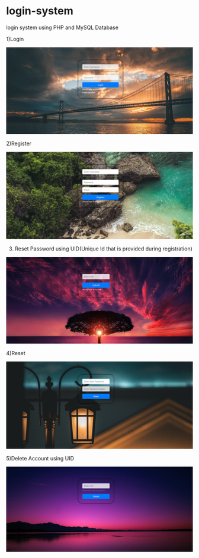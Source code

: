 # login-system
login system using PHP and MySQL Database

1)Login


![](screenshot/login.PNG)

2)Register

![](screenshot/register.PNG)

3) Reset Password using UID(Unique Id that is provided during registration)

![](screenshot/uid.PNG)

4)Reset 

![](screenshot/reset.PNG)


5)Delete Account using UID


![](screenshot/delete.png)
